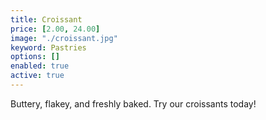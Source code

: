 ```yaml
---
title: Croissant
price: [2.00, 24.00]
image: "./croissant.jpg"
keyword: Pastries
options: []
enabled: true
active: true
---
```

Buttery, flakey, and freshly baked. Try our croissants today!



